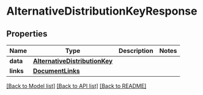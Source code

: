 # AlternativeDistributionKeyResponse

## Properties
Name | Type | Description | Notes
------------ | ------------- | ------------- | -------------
**data** | [**AlternativeDistributionKey**](AlternativeDistributionKey.md) |  | 
**links** | [**DocumentLinks**](DocumentLinks.md) |  | 

[[Back to Model list]](../README.md#documentation-for-models) [[Back to API list]](../README.md#documentation-for-api-endpoints) [[Back to README]](../README.md)


